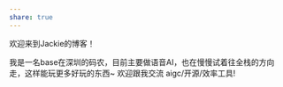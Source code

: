 ```yaml
---
share: true
---
```


欢迎来到Jackie的博客！

我是一名base在深圳的码农，目前主要做语音AI，也在慢慢试着往全栈的方向走，这样能玩更多好玩的东西~ 欢迎跟我交流 aigc/开源/效率工具!
